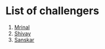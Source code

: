 # List of challengers
1. [Mrinal](https://github.com/mrinal1224)
2. [Shivay](https://github.com/shivaylamba)
3. [Sanskar](https://github.com/sanskarsri)